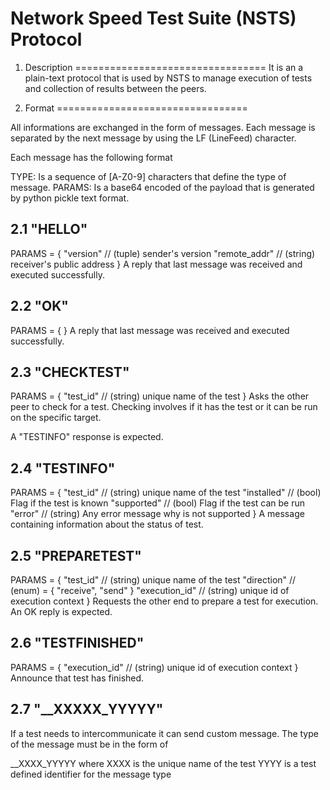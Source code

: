 
Network Speed Test Suite (NSTS) Protocol
========================================

1. Description
=================================
It is an a plain-text protocol that is used
by NSTS to manage execution of tests and
 collection of results between the peers.
 
 
2. Format
=================================

All informations are exchanged in the form
of messages. Each message is separated
by the next message by using the LF (LineFeed)
character.

Each message has the following format
<TYPE> <PARAMS>

TYPE: Is a sequence of \[A-Z0-9\] characters
      that define the type of message.
PARAMS: Is a base64 encoded of the payload
      that is generated by python pickle text
      format.


2.1 "HELLO"
---------------------------------
PARAMS = {
	"version"		// (tuple) sender's version
	"remote_addr"	// (string) receiver's public address 
   }
A reply that last message was received
and executed successfully.
   
2.2 "OK"
---------------------------------
PARAMS = {
   }
A reply that last message was received
and executed successfully.

2.3 "CHECKTEST"
--------------------------------- 
PARAMS = {
   "test_id" 		// (string) unique name of the test
   }
Asks the other peer to check for a test. Checking
involves if it has the test or it can be run
on the specific target.

A "TESTINFO" response is expected.

2.4 "TESTINFO"
---------------------------------
PARAMS = {
   "test_id" 		// (string) unique name of the test
   "installed" 		// (bool) Flag if the test is known
   "supported"		// (bool) Flag if the test can be run
   "error"			// (string) Any error message why is not supported 
}
A message containing information about the status
of test. 

2.5 "PREPARETEST"
---------------------------------
PARAMS = {
	"test_id"		// (string) unique name of the test
	"direction"		// (enum) = { "receive", "send" }
	"execution_id"	// (string) unique id of execution context
}
Requests the other end to prepare a test for
execution. An OK reply is expected.


2.6 "TESTFINISHED"
---------------------------------
PARAMS = {
	"execution_id"	// (string) unique id of execution context
}
Announce that test has finished.

2.7 "__XXXXX_YYYYY"
---------------------------------
If a test needs to intercommunicate it can send custom
message. The type of the message must be in the form
of 

__XXXX_YYYYY where 
XXXX is the unique name of the test
YYYY is a test defined identifier for the message type

